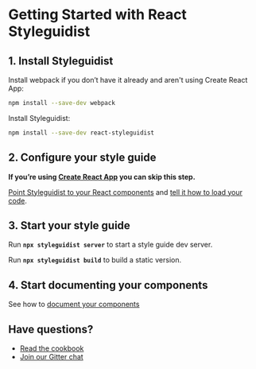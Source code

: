 # Getting Started with React Styleguidist

## 1. Install Styleguidist

Install webpack if you don’t have it already and aren't using Create React App:

```bash
npm install --save-dev webpack
```

Install Styleguidist:

```bash
npm install --save-dev react-styleguidist
```

## 2. Configure your style guide

**If you’re using [Create React App](https://github.com/facebookincubator/create-react-app) you can skip this step.**

[Point Styleguidist to your React components](Components.md) and [tell it how to load your code](Webpack.md).

## 3. Start your style guide

Run **`npx styleguidist server`** to start a style guide dev server.

Run **`npx styleguidist build`** to build a static version.

## 4. Start documenting your components

See how to [document your components](Documenting.md)

## Have questions?

- [Read the cookbook](Cookbook.md)
- [Join our Gitter chat](https://gitter.im/styleguidist/styleguidist)
